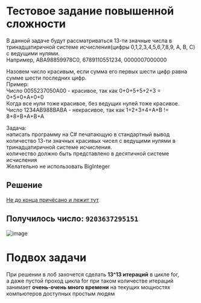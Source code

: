 # Тестовое задание повышенной сложности
В данной задаче будут рассматриваться 13-ти значные числа в тринадцатиричной системе исчисления(цифры 0,1,2,3,4,5,6,7,8,9, A, B, C) с ведущими нулями.  
Например, ABA98859978C0, 6789110551234, 0000007000000

Назовем число красивым, если сумма его первых шести цифр равна сумме шести последних цифр.  
Пример:  
Число 0055237050A00 - красивое, так как 0+0+5+5+2+3 = 0+5+0+A+0+0  
Когда все нули тоже красивое, без ведущих нулей тоже красивое.  
Число 1234AB988BABA - некрасивое, так как 1+2+3+4+A+B != 8+8+B+A+B+A​

Задача:  
написать программу на С# печатающую в стандартный вывод количество 13-ти значных красивых чисел с ведущими нулями в тринадцатиричной системе исчисления.  
количество должно быть представлено в десятичной системе исчисления  
Желательно не использовать BigInteger

## Решение
[Не до конца причёсано и лежит тут](https://github.com/mcpontorez/DevilDozenApp/blob/master/DevilDozenApp/Program.cs)

## Получилось число: `9203637295151`
![image](https://github.com/mcpontorez/DevilDozenApp/assets/31940612/08c1192b-067e-4a07-bbe8-3630807c5d7a)

# Подвох задачи
При решении в лоб захочется сделать **13^13 итераций** в цикле for,  
а даже пустой проход цикла for при таком количестве итераций занимает **очень-очень много времени** на текущих мощностях компьютеров
доступных простым людям
